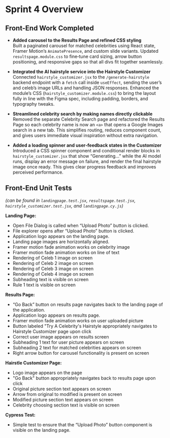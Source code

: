 # Sprint 4 Overview

## Front-End Work Completed

- **Added carousel to the Results Page and refined CSS styling**  
  Built a paginated carousel for matched celebrities using React state, Framer Motion’s `AnimatePresence`, and custom slide variants. Updated `resultspage.module.css` to fine‑tune card sizing, arrow button positioning, and responsive gaps so that all divs fit together seamlessly.

- **Integrated the AI hairstyle service into the Hairstyle Customizer**  
  Connected `hairstyle_customizer.jsx` to the `/generate-hairstyle` backend endpoint with a `fetch` call inside `useEffect`, sending the user’s and celeb’s image URLs and handling JSON responses. Enhanced the module’s CSS (`hairstyle_customizer.module.css`) to bring the layout fully in line with the Figma spec, including padding, borders, and typography tweaks.

- **Streamlined celebrity search by making names directly clickable**  
  Removed the separate Celebrity Search page and refactored the Results Page so each celebrity name is now an `<a>` that opens a Google Images search in a new tab. This simplifies routing, reduces component count, and gives users immediate visual inspiration without extra navigation.

- **Added a loading spinner and user‑feedback states in the Customizer**  
  Introduced a CSS spinner component and conditional render blocks in `hairstyle_customizer.jsx` that show “Generating…” while the AI model runs, display an error message on failure, and render the final hairstyle image once ready. This gives clear progress feedback and improves perceived performance.

## Front-End Unit Tests

_(can be found in `landingpage.test.jsx`, `resultspage.test.jsx`, `hairstyle_customizer.test.jsx`, and `landingpage.cy.js`)_

**Landing Page:**
- Open File Dialog is called when “Upload Photo” button is clicked.
- File explorer opens after “Upload Photo” button is clicked.
- Application logo appears on the landing page.
- Landing page images are horizontally aligned.
- Framer motion fade animation works on celebrity image
- Framer motion fade animation works on line of text
- Rendering of Celeb 1 image on screen
- Rendering of Celeb 2 image on screen
- Rendering of Celeb 3 image on screen
- Rendering of Celeb 4 image on screen
- Subheading text is visible on screen
- Rule 1 text is visible on screen

**Results Page:**
- “Go Back” button on results page navigates back to the landing page of the application.
- Application logo appears on results page.
- Framer motion fade animation works on user uploaded picture
- Button labeled "Try A Celebrity's Hairstyle appropriately navigates to Hairstyle Customizer page upon click
- Correct user image appears on results screen
- Subheading 1 text for user picture appears on screen
- Subheading 2 text for matched celebrities appears on screen
- Right arrow button for carousel functionality is present on screen

**Hairstle Customizer Page:**
- Logo image appears on the page
- "Go Back" button appropriately navigates back to results page upon click
- Original picture section text appears on screen
- Arrow from original to modified is present on screen
- Modified picture section text appears on screen
- Celebrity choosing section text is visible on screen

**Cypress Test:**
- Simple test to ensure that the “Upload Photo” button component is visible on the landing page.